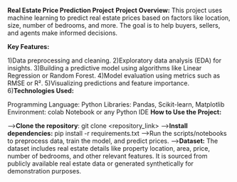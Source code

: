 **Real Estate Price Prediction Project**
**Project Overview:**
This project uses machine learning to predict real estate prices based on factors like location, size, number of bedrooms, and more. The goal is to help buyers, sellers, and agents make informed decisions.

**Key Features:**

1)Data preprocessing and cleaning.
2)Exploratory data analysis (EDA) for insights.
3)Building a predictive model using algorithms like Linear Regression or Random Forest.
4)Model evaluation using metrics such as RMSE or R².
5)Visualizing predictions and feature importance.
6)**Technologies Used:**

Programming Language: Python
Libraries: Pandas,  Scikit-learn, Matplotlib
Environment: colab Notebook or any Python IDE
**How to Use the Project:**

-->**Clone the repository**: git clone <repository_link>
-->**Install dependencies:** pip install -r requirements.txt
-->Run the scripts/notebooks to preprocess data, train the model, and predict prices.
-->**Dataset:**
The dataset includes real estate details like property location, area, price, number of bedrooms, and other relevant features. It is sourced from publicly available real estate data or generated synthetically for demonstration purposes.

